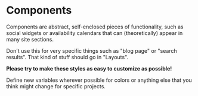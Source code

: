Components
===

Components are abstract, self-enclosed pieces of functionality, such as social
widgets or availability calendars that can (theoretically) appear in many site
sections.

Don't use this for very specific things such as "blog page" or "search results".
That kind of stuff should go in "Layouts".

__Please try to make these styles as easy to customize as possible!__

Define new variables wherever possible for colors or anything else that you think might change for specific projects.
